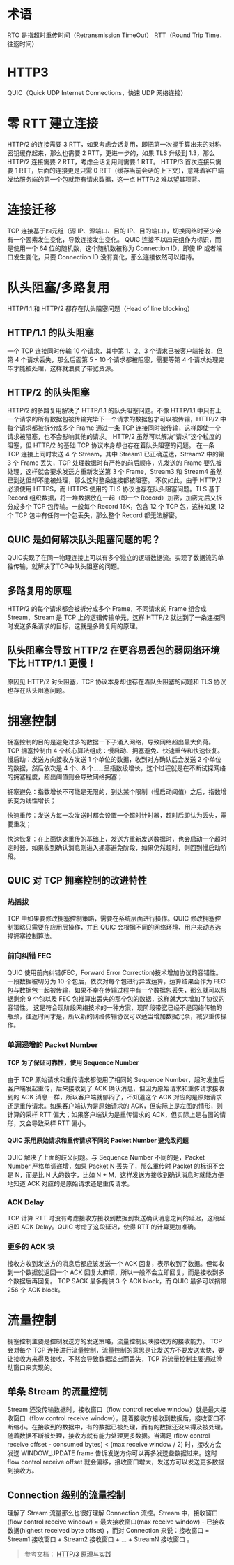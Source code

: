 # 术语

RTO 是指超时重传时间（Retransmission TimeOut）
RTT（Round Trip Time，往返时间）

# HTTP3

QUIC（Quick UDP Internet Connections，快速 UDP 网络连接）

# 零 RTT 建立连接

HTTP/2 的连接需要 3 RTT，如果考虑会话复用，即把第一次握手算出来的对称密钥缓存起来，那么也需要 2 RTT，更进一步的，如果 TLS 升级到 1.3，那么 HTTP/2 连接需要 2 RTT，考虑会话复用则需要 1 RTT。
HTTP/3 首次连接只需要 1 RTT，后面的连接更是只需 0 RTT（缓存当前会话的上下文），意味着客户端发给服务端的第一个包就带有请求数据，这一点 HTTP/2 难以望其项背。

# 连接迁移

TCP 连接基于四元组（源 IP、源端口、目的 IP、目的端口），切换网络时至少会有一个因素发生变化，导致连接发生变化。
QUIC 连接不以四元组作为标识，而是使用一个 64 位的随机数，这个随机数被称为 Connection ID，即使 IP 或者端口发生变化，只要 Connection ID 没有变化，那么连接依然可以维持。

# 队头阻塞/多路复用

HTTP/1.1 和 HTTP/2 都存在队头阻塞问题（Head of line blocking）

## HTTP/1.1 的队头阻塞

一个 TCP 连接同时传输 10 个请求，其中第 1、2、3 个请求已被客户端接收，但第 4 个请求丢失，那么后面第 5 - 10 个请求都被阻塞，需要等第 4 个请求处理完毕才能被处理，这样就浪费了带宽资源。

## HTTP/2 的队头阻塞

HTTP/2 的多路复用解决了 HTTP/1.1 的队头阻塞问题。不像 HTTP/1.1 中只有上一个请求的所有数据包被传输完毕下一个请求的数据包才可以被传输，HTTP/2 中每个请求都被拆分成多个 Frame 通过一条 TCP 连接同时被传输，这样即使一个请求被阻塞，也不会影响其他的请求。
HTTP/2 虽然可以解决“请求”这个粒度的阻塞，但 HTTP/2 的基础 TCP 协议本身却也存在着队头阻塞的问题。
在一条 TCP 连接上同时发送 4 个 Stream，其中 Stream1 已正确送达，Stream2 中的第 3 个 Frame 丢失，TCP 处理数据时有严格的前后顺序，先发送的 Frame 要先被处理，这样就会要求发送方重新发送第 3 个 Frame，Stream3 和 Stream4 虽然已到达但却不能被处理，那么这时整条连接都被阻塞。
不仅如此，由于 HTTP/2 必须使用 HTTPS，而 HTTPS 使用的 TLS 协议也存在队头阻塞问题。TLS 基于 Record 组织数据，将一堆数据放在一起（即一个 Record）加密，加密完后又拆分成多个 TCP 包传输。一般每个 Record 16K，包含 12 个 TCP 包，这样如果 12 个 TCP 包中有任何一个包丢失，那么整个 Record 都无法解密。

## QUIC 是如何解决队头阻塞问题的呢？

QUIC实现了在同一物理连接上可以有多个独立的逻辑数据流。实现了数据流的单独传输，就解决了TCP中队头阻塞的问题。

## 多路复用的原理

HTTP/2 的每个请求都会被拆分成多个 Frame，不同请求的 Frame 组合成 Stream，Stream 是 TCP 上的逻辑传输单元，这样 HTTP/2 就达到了一条连接同时发送多条请求的目标，这就是多路复用的原理。

## 队头阻塞会导致 HTTP/2 在更容易丢包的弱网络环境下比 HTTP/1.1 更慢！

原因见 HTTP/2 对头阻塞，TCP 协议本身却也存在着队头阻塞的问题和 TLS 协议也存在队头阻塞问题。

# 拥塞控制

拥塞控制的目的是避免过多的数据一下子涌入网络，导致网络超出最大负荷。
TCP 拥塞控制由 4 个核心算法组成：慢启动、拥塞避免、快速重传和快速恢复。
慢启动：发送方向接收方发送 1 个单位的数据，收到对方确认后会发送 2 个单位的数据，然后依次是 4 个、8 个……呈指数级增长，这个过程就是在不断试探网络的拥塞程度，超出阈值则会导致网络拥塞；

拥塞避免：指数增长不可能是无限的，到达某个限制（慢启动阈值）之后，指数增长变为线性增长；

快速重传：发送方每一次发送时都会设置一个超时计时器，超时后即认为丢失，需要重发；

快速恢复：在上面快速重传的基础上，发送方重新发送数据时，也会启动一个超时定时器，如果收到确认消息则进入拥塞避免阶段，如果仍然超时，则回到慢启动阶段。

## QUIC 对 TCP 拥塞控制的改进特性

### 热插拔

TCP 中如果要修改拥塞控制策略，需要在系统层面进行操作。QUIC 修改拥塞控制策略只需要在应用层操作，并且 QUIC 会根据不同的网络环境、用户来动态选择拥塞控制算法。

### 前向纠错 FEC

QUIC 使用前向纠错(FEC，Forward Error Correction)技术增加协议的容错性。一段数据被切分为 10 个包后，依次对每个包进行异或运算，运算结果会作为 FEC 包与数据包一起被传输，如果不幸在传输过程中有一个数据包丢失，那么就可以根据剩余 9 个包以及 FEC 包推算出丢失的那个包的数据，这样就大大增加了协议的容错性。
这是符合现阶段网络技术的一种方案，现阶段带宽已经不是网络传输的瓶颈，往返时间才是，所以新的网络传输协议可以适当增加数据冗余，减少重传操作。

### 单调递增的 Packet Number

#### TCP 为了保证可靠性，使用 Sequence Number

由于 TCP 原始请求和重传请求都使用了相同的 Sequence Number，超时发生后客户端发起重传，后来接收到了 ACK 确认消息，但因为原始请求和重传请求接收到的 ACK 消息一样，所以客户端就郁闷了，不知道这个 ACK 对应的是原始请求还是重传请求。如果客户端认为是原始请求的 ACK，但实际上是左图的情形，则计算的采样 RTT 偏大；如果客户端认为是重传请求的 ACK，但实际上是右图的情形，又会导致采样 RTT 偏小。

#### QUIC 采用原始请求和重传请求不同的 Packet Number 避免改问题

QUIC 解决了上面的歧义问题。与 Sequence Number 不同的是，Packet Number 严格单调递增，如果 Packet N 丢失了，那么重传时 Packet 的标识不会是 N，而是比 N 大的数字，比如 N + M，这样发送方接收到确认消息时就能方便地知道 ACK 对应的是原始请求还是重传请求。

### ACK Delay

TCP 计算 RTT 时没有考虑接收方接收到数据到发送确认消息之间的延迟，这段延迟即 ACK Delay。QUIC 考虑了这段延迟，使得 RTT 的计算更加准确。

### 更多的 ACK 块

接收方收到发送方的消息后都应该发送一个 ACK 回复，表示收到了数据。但每收到一个数据就返回一个 ACK 回复太麻烦，所以一般不会立即回复，而是接收到多个数据后再回复。
TCP SACK 最多提供 3 个 ACK block，而 QUIC 最多可以捎带 256 个 ACK block。

# 流量控制

拥塞控制主要是控制发送方的发送策略，流量控制反映接收方的接收能力。
TCP 会对每个 TCP 连接进行流量控制，流量控制的意思是让发送方不要发送太快，要让接收方来得及接收，不然会导致数据溢出而丢失，TCP 的流量控制主要通过滑动窗口来实现的。

## 单条 Stream 的流量控制

Stream 还没传输数据时，接收窗口（flow control receive window）就是最大接收窗口（flow control receive window），随着接收方接收到数据后，接收窗口不断缩小。在接收到的数据中，有的数据已被处理，而有的数据还没来得及被处理。
随着数据不断被处理，接收方就有能力处理更多数据。当满足 (flow control receive offset - consumed bytes) < (max receive window / 2) 时，接收方会发送 WINDOW_UPDATE frame 告诉发送方你可以再多发送些数据过来。这时 flow control receive offset 就会偏移，接收窗口增大，发送方可以发送更多数据到接收方。

## Connection 级别的流量控制

理解了 Stream 流量那么也很好理解 Connection 流控。Stream 中，接收窗口(flow control receive window) = 最大接收窗口(max receive window) - 已接收数据(highest received byte offset) ，而对 Connection 来说：接收窗口 = Stream1 接收窗口 + Stream2 接收窗口 + ... + StreamN 接收窗口 。

> 参考文档：
> [HTTP/3 原理与实践](https://mp.weixin.qq.com/s/wrOXO5MH4wtbuvrCPCQNQA)
